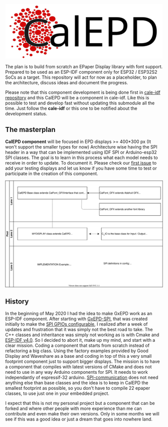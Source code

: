 ![CalEPD Logo](/assets/CalEPD-logo.svg)

The plan is to build from scratch an EPaper Display library with font support. Prepared to be used as an ESP-IDF component only for ESP32 / ESP32S2 SoCs as a target.
This repository will act for now as a placeholder, to plan the architecture, discuss ideas and document the progress.

Please note that this component development is being done first in [cale-idf repository](https://github.com/martinberlin/cale-idf) and this CalEPD will be a component in cale-idf. Like this is possible to test and develop fast without updating this submodule all the time. 
Just follow the **cale-idf** or this one to be notified about the development status.


## The masterplan

**CalEPD component** will be focused in EPD displays >= 400*300 px 
(It won't support the smaller types for now)
Architecture wise having the SPI header in a way that can be implemented using IDF SPI or Arduino-esp32 SPI classes.
The goal is to learn in this process what each model needs to receive in order to update. To document it.
Please check our [first issue](https://github.com/martinberlin/CalEPD/issues/1) to add your testing displays and let us know if you have some time to test or participate in the creation of this component.

![CalEPD Logo](/assets/CalEPD_flow.svg)

## History

In the beginning of May 2020 I had the idea to make GxEPD work as an ESP-IDF component. After starting with [GxEPD-SPI](https://github.com/martinberlin/GxEPD-config-spi), that was created initially to make the [SPI GPIOs configurable](https://github.com/martinberlin/GxEPD-config-spi/tree/ini_spi#about-this-fork), I realized after a week of updates and frustration that it was simply not the best road to take. 
The C++ classes and inheritance was simply not working as is with Cmake and [ESP-IDF v4.0](https://github.com/espressif/esp-idf/tree/release/v4.0).
So I decided to abort it, make up my mind, and start with a clear mission. Coding a component that starts from scratch instead of refactoring a big class. 
Using the factory examples provided by Good Display and Waveshare as a base and coding in top of this a very small footprint component just to support bigger displays. 
The mission is to have a component that compiles with latest versions of CMake and does not need to use in any way Arduino components for SPI. It needs to work independantly of espressif-32 arduino.
[SPI-communication](https://docs.espressif.com/projects/esp-idf/en/latest/esp32/api-reference/peripherals/spi_master.html) does not need anything else than base classes and the idea is to keep in CalEPD the smallest footprint as possible, so you don't have to compile 22 epaper classes, to use just one in your embedded project.


I expect that this is not my personal project but a component that can be forked and where other people with more experience than me can contribute and even make their own versions. 
Only in some months we will see if this was a good idea or just a dream that goes into nowhere land.
